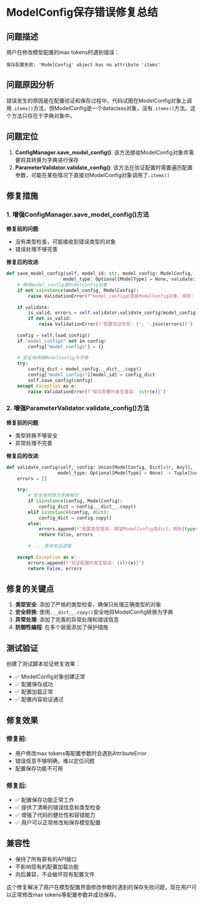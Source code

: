 # ModelConfig保存错误修复总结

## 问题描述
用户在修改模型配置的max tokens时遇到错误：
```
保存配置失败: 'ModelConfig' object has no attribute 'items'
```

## 问题原因分析
错误发生的原因是在配置验证和保存过程中，代码试图在ModelConfig对象上调用`.items()`方法，但ModelConfig是一个dataclass对象，没有`.items()`方法。这个方法只存在于字典对象中。

## 问题定位
1. **ConfigManager.save_model_config()**: 该方法接收ModelConfig对象并需要将其转换为字典进行保存
2. **ParameterValidator.validate_config()**: 该方法在验证配置时需要遍历配置参数，可能在某些情况下直接对ModelConfig对象调用了`.items()`

## 修复措施

### 1. 增强ConfigManager.save_model_config()方法

**修复前的问题**:
- 没有类型检查，可能接收到错误类型的对象
- 错误处理不够完善

**修复后的改进**:
```python
def save_model_config(self, model_id: str, model_config: ModelConfig, 
                     model_type: Optional[ModelType] = None, validate: bool = True) -> None:
    # 确保model_config是ModelConfig对象
    if not isinstance(model_config, ModelConfig):
        raise ValidationError(f"model_config必须是ModelConfig对象，得到: {type(model_config)}")
    
    if validate:
        is_valid, errors = self.validator.validate_config(model_config, model_type)
        if not is_valid:
            raise ValidationError(f"配置验证失败: {'; '.join(errors)}")
    
    config = self.load_config()
    if "model_configs" not in config:
        config["model_configs"] = {}
    
    # 安全地转换ModelConfig为字典
    try:
        config_dict = model_config.__dict__.copy()
        config["model_configs"][model_id] = config_dict
        self.save_config(config)
    except Exception as e:
        raise ValidationError(f"保存配置时发生错误: {str(e)}")
```

### 2. 增强ParameterValidator.validate_config()方法

**修复前的问题**:
- 类型转换不够安全
- 异常处理不完善

**修复后的改进**:
```python
def validate_config(self, config: Union[ModelConfig, Dict[str, Any]], 
                   model_type: Optional[ModelType] = None) -> Tuple[bool, List[str]]:
    errors = []
    
    try:
        # 安全地转换为字典格式
        if isinstance(config, ModelConfig):
            config_dict = config.__dict__.copy()
        elif isinstance(config, dict):
            config_dict = config.copy()
        else:
            errors.append(f"配置类型错误: 期望ModelConfig或dict，得到{type(config)}")
            return False, errors
        
        # ... 其余验证逻辑
        
    except Exception as e:
        errors.append(f"验证配置时发生错误: {str(e)}")
        return False, errors
```

## 修复的关键点

1. **类型安全**: 添加了严格的类型检查，确保只处理正确类型的对象
2. **安全转换**: 使用`.__dict__.copy()`安全地将ModelConfig转换为字典
3. **异常处理**: 添加了完善的异常处理和错误信息
4. **防御性编程**: 在多个层面添加了保护措施

## 测试验证
创建了测试脚本验证修复效果：
- ✅ ModelConfig对象创建正常
- ✅ 配置保存成功
- ✅ 配置加载正常
- ✅ 配置内容验证通过

## 修复效果

### 修复前:
- 用户修改max tokens等配置参数时会遇到AttributeError
- 错误信息不够明确，难以定位问题
- 配置保存功能不可用

### 修复后:
- ✅ 配置保存功能正常工作
- ✅ 提供了清晰的错误信息和类型检查
- ✅ 增强了代码的健壮性和容错能力
- ✅ 用户可以正常修改和保存模型配置

## 兼容性
- 保持了所有原有的API接口
- 不影响现有的配置加载功能
- 向后兼容，不会破坏现有配置文件

这个修复解决了用户在模型配置界面修改参数时遇到的保存失败问题，现在用户可以正常修改max tokens等配置参数并成功保存。